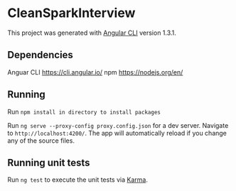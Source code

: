 # CleanSparkInterview

This project was generated with [Angular CLI](https://github.com/angular/angular-cli) version 1.3.1.

## Dependencies

Anguar CLI https://cli.angular.io/
npm https://nodejs.org/en/

## Running
Run `npm install in directory to install packages`

Run `ng serve --proxy-config proxy.config.json` for a dev server. Navigate to `http://localhost:4200/`. The app will automatically reload if you change any of the source files.

## Running unit tests
Run `ng test` to execute the unit tests via [Karma](https://karma-runner.github.io).

